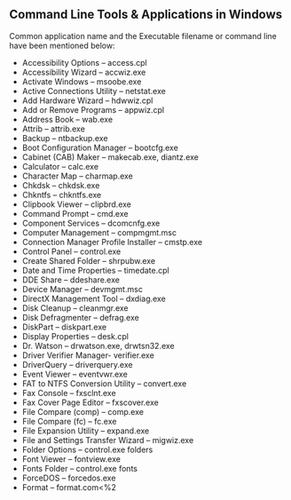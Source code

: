 ## Command Line Tools & Applications in Windows

Common application name and the Executable filename or command line have been mentioned below:

- Accessibility Options – access.cpl
- Accessibility Wizard – accwiz.exe
- Activate Windows – msoobe.exe
- Active Connections Utility – netstat.exe
- Add Hardware Wizard – hdwwiz.cpl
- Add or Remove Programs – appwiz.cpl
- Address Book – wab.exe
- Attrib – attrib.exe
- Backup – ntbackup.exe
- Boot Configuration Manager – bootcfg.exe
- Cabinet (CAB) Maker – makecab.exe, diantz.exe
- Calculator – calc.exe
- Character Map – charmap.exe
- Chkdsk – chkdsk.exe
- Chkntfs – chkntfs.exe
- Clipbook Viewer – clipbrd.exe
- Command Prompt – cmd.exe
- Component Services – dcomcnfg.exe
- Computer Management – compmgmt.msc
- Connection Manager Profile Installer – cmstp.exe
- Control Panel – control.exe
- Create Shared Folder – shrpubw.exe
- Date and Time Properties – timedate.cpl
- DDE Share – ddeshare.exe
- Device Manager – devmgmt.msc
- DirectX Management Tool – dxdiag.exe
- Disk Cleanup – cleanmgr.exe
- Disk Defragmenter – defrag.exe
- DiskPart – diskpart.exe
- Display Properties – desk.cpl
- Dr. Watson – drwatson.exe, drwtsn32.exe
- Driver Verifier Manager- verifier.exe
- DriverQuery – driverquery.exe
- Event Viewer – eventvwr.exe
- FAT to NTFS Conversion Utility – convert.exe
- Fax Console – fxsclnt.exe
- Fax Cover Page Editor – fxscover.exe
- File Compare (comp) – comp.exe
- File Compare (fc) – fc.exe
- File Expansion Utility – expand.exe
- File and Settings Transfer Wizard – migwiz.exe
- Folder Options – control.exe folders
- Font Viewer – fontview.exe
- Fonts Folder – control.exe fonts
- ForceDOS – forcedos.exe
- Format – format.com<%2